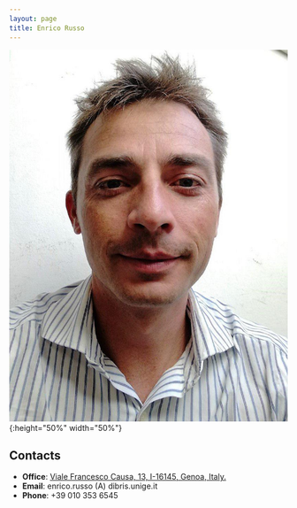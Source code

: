 ```yaml
---
layout: page
title: Enrico Russo
---
```


![Enrico's pic is missing.](/pics/enriquez.jpg){:height="50%" width="50%"}

## Contacts
- **Office**: [Viale Francesco Causa, 13, I-16145, Genoa, Italy.](https://www.google.it/maps/place/44°24'07.0%22N+8°57'38.7%22E/@44.4019444,8.9596557,18z/data=!3m1!4b1!4m5!3m4!1s0x0:0x0!8m2!3d44.401932!4d8.960757)
- **Email**: enrico.russo (A) dibris.unige.it 
- **Phone**: +39 010 353 6545

